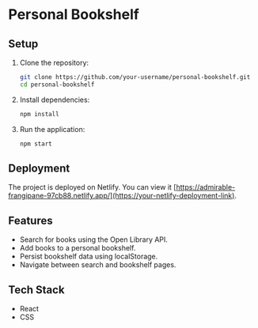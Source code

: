 # Personal Bookshelf

## Setup

1. Clone the repository:
    ```bash
    git clone https://github.com/your-username/personal-bookshelf.git
    cd personal-bookshelf
    ```

2. Install dependencies:
    ```bash
    npm install
    ```

3. Run the application:
    ```bash
    npm start
    ```

## Deployment

The project is deployed on Netlify. You can view it [https://admirable-frangipane-97cb88.netlify.app/](https://your-netlify-deployment-link).

## Features

- Search for books using the Open Library API.
- Add books to a personal bookshelf.
- Persist bookshelf data using localStorage.
- Navigate between search and bookshelf pages.

## Tech Stack

- React
- CSS
